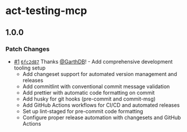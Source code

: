 # act-testing-mcp

## 1.0.0

### Patch Changes

- [#1](https://github.com/GarthDB/act-testing-mcp/pull/1) [`6fc2d87`](https://github.com/GarthDB/act-testing-mcp/commit/6fc2d87991513a0f220ea99519068b0b7399d42e) Thanks [@GarthDB](https://github.com/GarthDB)! - Add comprehensive development tooling setup
  - Add changeset support for automated version management and releases
  - Add commitlint with conventional commit message validation
  - Add prettier with automatic code formatting on commit
  - Add husky for git hooks (pre-commit and commit-msg)
  - Add GitHub Actions workflows for CI/CD and automated releases
  - Set up lint-staged for pre-commit code formatting
  - Configure proper release automation with changesets and GitHub Actions
